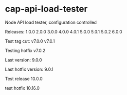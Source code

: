 # cap-api-load-tester
Node API load tester, configuration controlled

Releases: 
1.0.0
2.0.0
3.0.0
4.0.0
4.0.1
5.0.0
5.0.1
5.0.2
6.0.0

Test tag cut:
v7.0.0
v7.0.1

Testing hotfix
v7.0.2

Last version:
9.0.0

Last hotfix version:
9.0.1

Test release
10.0.0


test hotfix
10.16.0
